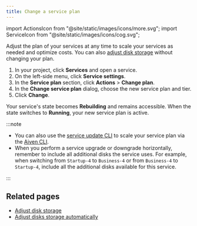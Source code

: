 ```yaml
---
title: Change a service plan
---
```


import ActionsIcon from "@site/static/images/icons/more.svg";
import ServiceIcon from "@site/static/images/icons/cog.svg";

Adjust the plan of your services at any time to scale your services as needed and optimize costs.
You can also [adjust disk storage][storage] without changing your plan.

1. In your project, click <ServiceIcon className="icon"/> **Services** and open a service.
1. On the left-side menu, click <ServiceIcon className="icon"/> **Service settings**.
1. In the **Service plan** section, click <ActionsIcon className="icon"/> **Actions** >
   **Change plan**.
1. In the **Change service plan** dialog, choose the new service plan and tier.
1. Click **Change**.

Your service's state becomes **Rebuilding** and remains accessible. When the
state switches to **Running**, your new service plan is active.

:::note

- You can also use the
  [service update CLI](/docs/tools/cli/service-cli#avn-cli-service-update) to
  scale your service plan via the [Aiven CLI](/docs/tools/cli).
- When you perform a service upgrade or downgrade horizontally,
  remember to include all additional disks the service uses. For
  example, when switching from `Startup-4` to `Business-4` or from
  `Business-4` to `Startup-4`, include all the additional disks
  available for this service.

:::

## Related pages

- [Adjust disk storage][storage]
- [Adjust disks storage automatically](/docs/platform/howto/disk-autoscaler)

[storage]: /docs/platform/howto/add-storage-space
